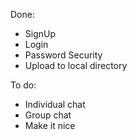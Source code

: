 Done:

- SignUp
- Login
- Password Security
- Upload to local directory

To do:

- Individual chat
- Group chat
- Make it nice
